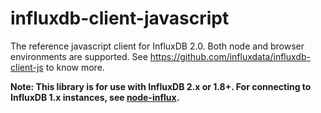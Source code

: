 # influxdb-client-javascript

The reference javascript client for InfluxDB 2.0. Both node and browser environments are supported.
See https://github.com/influxdata/influxdb-client-js to know more.

**Note: This library is for use with InfluxDB 2.x or 1.8+. For connecting to InfluxDB 1.x instances, see [node-influx](https://github.com/node-influx/node-influx).**
